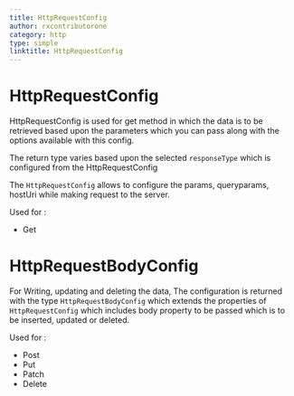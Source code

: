 ```yaml
---
title: HttpRequestConfig
author: rxcontributorone
category: http
type: simple
linktitle: HttpRequestConfig
---
```


# HttpRequestConfig
HttpRequestConfig is used for get method in which the data is to be retrieved based upon the parameters which you can pass along with the options available with this config.   

The return type varies based upon the selected `responseType` which is configured from the HttpRequestConfig

The `HttpRequestConfig` allows to configure the params, queryparams, hostUri while making request to the server.

<div component="app-code" key="app-complete-complete"></div>

Used for :
<ul class="bullet-list">
  <li class="overview-nav-item">Get</li> 
</ul>

# HttpRequestBodyConfig  
For Writing, updating and deleting the data, The configuration is returned with the type `HttpRequestBodyConfig` which extends the properties of `HttpRequestConfig`
which includes body property to be passed which is to be inserted, updated or deleted. 

<div component="app-code" key="app-complete-HttpRequestBodyConfig"></div>

Used for :
<ul class="bullet-list">
  <li class="overview-nav-item">Post</li>
  <li class="overview-nav-item">Put</li>
  <li class="overview-nav-item">Patch</li>
  <li class="overview-nav-item">Delete</li> 
</ul>
